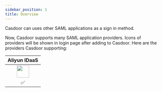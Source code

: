 ```yaml
---
sidebar_position: 1
title: Overview
---
```


Casdoor can uses other SAML applications as a sign in method.

Now, Casdoor supports many SAML application providers. Icons of providers will be shown in login page after adding to Casdoor. Here are the providers Casdoor supporting:

|Aliyun IDaaS|
| :--: |
|<img src="https://cdn.casbin.org/img/social_aliyun.png" width="40"></img>|
|✅|

